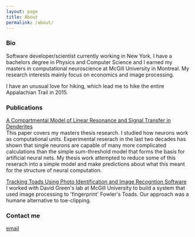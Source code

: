 ```yaml
---
layout: page
title: About
permalink: /about/
---
```


### Bio

Software developer/scientist currently working in New York.  I have a bachelors degree in Physics and Computer Science and I earned my masters in computational neuroscience at McGill University in Montreal.  My research interests mainly focus on economics and image processing.

I have an unusual love for hiking, which lead me to hike the entire Appalachian Trail in 2015.

### Publications

[A Compartmental Model of Linear Resonance and Signal Transfer in Denderites](https://www.academia.edu/9098894/A_Compartmental_Model_of_Linear_Resonance_and_Signal_Transfer_in_Dendrites)  
This paper covers my masters thesis research.  I studied how neurons work as computational units.  Experimental reserach in the last two decades has shown that single neurons are capable of many more complicated calculations than the simple sum-threshold model that forms the basis for artificial neural nets.  My thesis work attempted to reduce some of this reserach into a simple model and make predictions about what this meant for the structure of neural computation.

[Tracking Toads Using Photo Identification and Image Recogntion Software](https://www.academia.edu/22347075/Tracking_Toads_Using_Photo_Identification_and_Image-Recognition_Software)  
I worked with David Green's lab at McGill University to build a system that used image processing to 'fingerprint' Fowler's Toads.  Our approach was a humane alternative to toe-clipping.

### Contact me

[email](mailto:info@alanschoen.com)